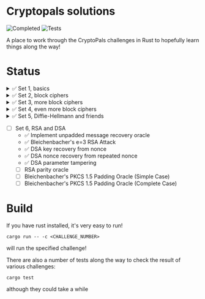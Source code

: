 Cryptopals solutions
====

![Completed](https://img.shields.io/github/v/tag/tveness/cryptopals?label=completed%20to%20challenge&style=for-the-badge)
![Tests](https://img.shields.io/github/actions/workflow/status/tveness/cryptopals/rust.yml?label=Tests&style=for-the-badge)

A place to work through the CryptoPals challenges in Rust to hopefully learn things along the way!

# Status

<details>
<summary>✅ Set 1, basics</summary>

  - ✅ Convert hex to base64
  - ✅ Fixed XOR
  - ✅ Single-byte XOR cipher
  - ✅ Detect single-character XOR
  - ✅ Implement repeating-key XOR
  - ✅ Break repeating-key XOR
  - ✅ AES in ECB mode
  - ✅ Detect AES in ECB mode
</details>
<details>
<summary>✅ Set 2, block ciphers</summary>

  - ✅ Implement PKCS#7 padding
  - ✅ Implement CBC mode
  - ✅ An ECB/CBC detection oracle
  - ✅ Byte-at-a-time ECB decryption (Simple)
  - ✅ ECB cut-and-paste
  - ✅ Byte-at-a-time ECB decryption (Harder)
  - ✅ PKCS#7 padding validation
  - ✅ CBC bitflipping attacks
</details>
<details>
<summary>✅ Set 3, more block ciphers</summary>

  - ✅ The CBC padding oracle
  - ✅ Implement CTR, the stream cipher mode
  - ✅ Break fixed-nonce CTR mode using substitutions
  - ✅ Break fixed-nonce CTR statistically
  - ✅ Implement the MT19937 Mersenne Twister RNG
  - ✅ Crack an MT19937 seed
  - ✅ Clone an MT19937 RNG from its output
  - ✅ Create the MT19937 stream cipher and break it
</details>
<details>
<summary>✅ Set 4, even more block ciphers</summary>

  - ✅ Break "random access read/write" AES CTR
  - ✅ CTR bitflipping
  - ✅ Recover the key from CBC with IV=Key
  - ✅ Implement a SHA-1 keyed MAC
  - ✅ Break a SHA-1 keyed MAC using length extension
  - ✅ Break an MD4 keyed MAC using length extension
  - ✅ Implement and break HMAC-SHA1 with an artificial timing leak
  - ✅ Break HMAC-SHA1 with a slightly less artificial timing leak
</details>
<details>
<summary>✅ Set 5, Diffie-Hellmann and friends</summary>

  - ✅ Implement Diffie-Hellman
  - ✅ Implement a MITM key-fixing attack on Diffie-Hellman with parameter
  injection
  - ✅ Implement DH with negotiated groups, and break with malicious "g"
  parameters
  - ✅ Implement Secure Remote Password (SRP)
  - ✅ Break SRP with a zero key
  - ✅ Offline dictionary attack on simplified SRP
  - ✅ Implement RSA
  - ✅ Implement an E=3 RSA Broadcast attack
</details>

- [ ] Set 6, RSA and DSA
  - ✅ Implement unpadded message recovery oracle
  - ✅ Bleichenbacher's e=3 RSA Attack
  - ✅ DSA key recovery from nonce
  - ✅ DSA nonce recovery from repeated nonce
  - ✅ DSA parameter tampering
  - [ ] RSA parity oracle
  - [ ] Bleichenbacher's PKCS 1.5 Padding Oracle (Simple Case)
  - [ ] Bleichenbacher's PKCS 1.5 Padding Oracle (Complete Case)

# Build

If you have rust installed, it's very easy to run!
```
cargo run -- -c <CHALLENGE_NUMBER>
```
will run the specified challenge!

There are also a number of tests along the way to check the result of
various challenges:
```
cargo test
```
although they could take a while
